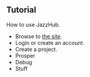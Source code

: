 Tutorial
--------

How to use JazzHub.

* Browse to [the site](https://hub.jazz.net).
* Login or create an account.
* Create a project.
* Prosper
* Debug
* Stuff